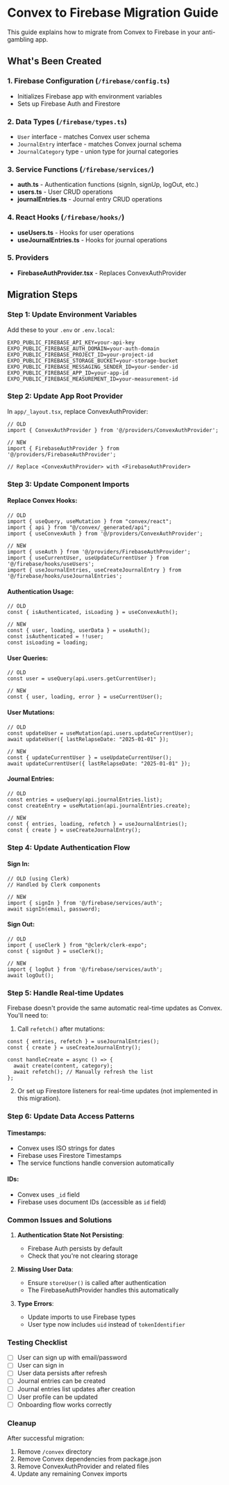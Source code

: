 # Convex to Firebase Migration Guide

This guide explains how to migrate from Convex to Firebase in your anti-gambling app.

## What's Been Created

### 1. Firebase Configuration (`/firebase/config.ts`)
- Initializes Firebase app with environment variables
- Sets up Firebase Auth and Firestore

### 2. Data Types (`/firebase/types.ts`)
- `User` interface - matches Convex user schema
- `JournalEntry` interface - matches Convex journal schema
- `JournalCategory` type - union type for journal categories

### 3. Service Functions (`/firebase/services/`)
- **auth.ts** - Authentication functions (signIn, signUp, logOut, etc.)
- **users.ts** - User CRUD operations
- **journalEntries.ts** - Journal entry CRUD operations

### 4. React Hooks (`/firebase/hooks/`)
- **useUsers.ts** - Hooks for user operations
- **useJournalEntries.ts** - Hooks for journal operations

### 5. Providers
- **FirebaseAuthProvider.tsx** - Replaces ConvexAuthProvider

## Migration Steps

### Step 1: Update Environment Variables
Add these to your `.env` or `.env.local`:
```
EXPO_PUBLIC_FIREBASE_API_KEY=your-api-key
EXPO_PUBLIC_FIREBASE_AUTH_DOMAIN=your-auth-domain
EXPO_PUBLIC_FIREBASE_PROJECT_ID=your-project-id
EXPO_PUBLIC_FIREBASE_STORAGE_BUCKET=your-storage-bucket
EXPO_PUBLIC_FIREBASE_MESSAGING_SENDER_ID=your-sender-id
EXPO_PUBLIC_FIREBASE_APP_ID=your-app-id
EXPO_PUBLIC_FIREBASE_MEASUREMENT_ID=your-measurement-id
```

### Step 2: Update App Root Provider
In `app/_layout.tsx`, replace ConvexAuthProvider:

```tsx
// OLD
import { ConvexAuthProvider } from '@/providers/ConvexAuthProvider';

// NEW
import { FirebaseAuthProvider } from '@/providers/FirebaseAuthProvider';

// Replace <ConvexAuthProvider> with <FirebaseAuthProvider>
```

### Step 3: Update Component Imports

#### Replace Convex Hooks:
```tsx
// OLD
import { useQuery, useMutation } from "convex/react";
import { api } from "@/convex/_generated/api";
import { useConvexAuth } from '@/providers/ConvexAuthProvider';

// NEW
import { useAuth } from '@/providers/FirebaseAuthProvider';
import { useCurrentUser, useUpdateCurrentUser } from '@/firebase/hooks/useUsers';
import { useJournalEntries, useCreateJournalEntry } from '@/firebase/hooks/useJournalEntries';
```

#### Authentication Usage:
```tsx
// OLD
const { isAuthenticated, isLoading } = useConvexAuth();

// NEW
const { user, loading, userData } = useAuth();
const isAuthenticated = !!user;
const isLoading = loading;
```

#### User Queries:
```tsx
// OLD
const user = useQuery(api.users.getCurrentUser);

// NEW
const { user, loading, error } = useCurrentUser();
```

#### User Mutations:
```tsx
// OLD
const updateUser = useMutation(api.users.updateCurrentUser);
await updateUser({ lastRelapseDate: "2025-01-01" });

// NEW
const { updateCurrentUser } = useUpdateCurrentUser();
await updateCurrentUser({ lastRelapseDate: "2025-01-01" });
```

#### Journal Entries:
```tsx
// OLD
const entries = useQuery(api.journalEntries.list);
const createEntry = useMutation(api.journalEntries.create);

// NEW
const { entries, loading, refetch } = useJournalEntries();
const { create } = useCreateJournalEntry();
```

### Step 4: Update Authentication Flow

#### Sign In:
```tsx
// OLD (using Clerk)
// Handled by Clerk components

// NEW
import { signIn } from '@/firebase/services/auth';
await signIn(email, password);
```

#### Sign Out:
```tsx
// OLD
import { useClerk } from "@clerk/clerk-expo";
const { signOut } = useClerk();

// NEW
import { logOut } from '@/firebase/services/auth';
await logOut();
```

### Step 5: Handle Real-time Updates

Firebase doesn't provide the same automatic real-time updates as Convex. You'll need to:

1. Call `refetch()` after mutations:
```tsx
const { entries, refetch } = useJournalEntries();
const { create } = useCreateJournalEntry();

const handleCreate = async () => {
  await create(content, category);
  await refetch(); // Manually refresh the list
};
```

2. Or set up Firestore listeners for real-time updates (not implemented in this migration).

### Step 6: Update Data Access Patterns

#### Timestamps:
- Convex uses ISO strings for dates
- Firebase uses Firestore Timestamps
- The service functions handle conversion automatically

#### IDs:
- Convex uses `_id` field
- Firebase uses document IDs (accessible as `id` field)

### Common Issues and Solutions

1. **Authentication State Not Persisting**: 
   - Firebase Auth persists by default
   - Check that you're not clearing storage

2. **Missing User Data**:
   - Ensure `storeUser()` is called after authentication
   - The FirebaseAuthProvider handles this automatically

3. **Type Errors**:
   - Update imports to use Firebase types
   - User type now includes `uid` instead of `tokenIdentifier`

### Testing Checklist

- [ ] User can sign up with email/password
- [ ] User can sign in
- [ ] User data persists after refresh
- [ ] Journal entries can be created
- [ ] Journal entries list updates after creation
- [ ] User profile can be updated
- [ ] Onboarding flow works correctly

### Cleanup

After successful migration:
1. Remove `/convex` directory
2. Remove Convex dependencies from package.json
3. Remove ConvexAuthProvider and related files
4. Update any remaining Convex imports